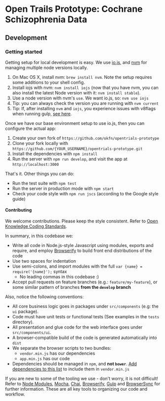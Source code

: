 # Open Trails Prototype: Cochrane Schizophrenia Data

## Development

### Getting started

Getting setup for local development is easy. We use [io.js](https://iojs.org/), and [nvm](https://github.com/creationix/nvm) for managing multiple node versions locally.

1. On Mac OS X, install nvm: `brew install nvm`. Note the setup requires some additions to your shell config.
2. Install iojs with nvm: `nvm install iojs` (now that you have nvm, you can also install the latest Node version with it: `nvm install stable`).
3. Use a node version with nvm's `use`. We want io.js, so: `nvm use iojs`
4. Tip: you can always check the version you are running with `nvm current`
5. Tip: If, after installing `nvm` and `iojs`, you experience issues with v8flags when running gulp, [see here](https://github.com/gulpjs/gulp/issues/873#issuecomment-75615249).

Once we have our base environment setup to use io.js, then you can configure the actual app:

1. Create your own fork of `https://github.com/okfn/opentrials-prototype`
2. Clone your fork locally with `https://github.com/{YOUR_USERNAME}/opentrials-prototype.git`
3. Install the dependencies with `npm install`
4. Run the server with `npm run develop`, and visit the app at `http://localhost:3000`

That's it. Other things you can do:

* Run the test suite with `npm test`
* Run the server in production mode with `npm start`
* Check your code style with `npm run jscs` (according to the Google style guide)

#### Contributing

We welcome contributions. Please keep the style consistent. Refer to [Open Knowledge Coding Standards](https://github.com/okfn/coding-standards).

In summary, in this codebase we:

* Write all code in Node.js-style Javascript using modules, exports and require, and employ [Browserify]((http://browserify.org/)) to build front end distributions of the code
* Use two spaces for indentation
* Use semi-colons, and import modules with the full `var {name} = require('{name}');` syntax
  * No leading commas in this codebase :)
* Accept pull requests on feature branches (e.g.: `feature/my-feature`), or some similar pattern of branches **from the `develop` branch**

Also, notice the following conventions:

* All core business logic goes in packages under `src/components` (e.g: the `ui` package).
* Code must have unit tests or functional tests (See examples in the `tests` directory).
* All presentation and glue code for the web interface goes under `src/components/ui`.
* A browser-compatible build of the code is generated automatically into `dist`
* We separate the browser scripts to two bundles:
  * `vendor.min.js` has our dependencies
  * `app.min.js` has our code
* Dependencies should be managed in `npm`, and **not `bower`**. [Add dependencies to this list](https://github.com/okfn/datapackagist/blob/master/gulpfile.js#L24) to include them in `vendor.min.js`

If you are new to some of the tooling we use - don't worry, it is not difficult! Refer to [Node Modules](https://nodejs.org/api/modules.html), [Mocha](http://mochajs.org/), [Chai](http://chaijs.com/), [Browserify](http://browserify.org/), [Gulp](http://gulpjs.com/) and [BrowserSync](http://www.browsersync.io/) for further information. These are all key tools to organizing our code and workflow.
